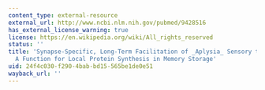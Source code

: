 ```yaml
---
content_type: external-resource
external_url: http://www.ncbi.nlm.nih.gov/pubmed/9428516
has_external_license_warning: true
license: https://en.wikipedia.org/wiki/All_rights_reserved
status: ''
title: 'Synapse-Specific, Long-Term Facilitation of _Aplysia_ Sensory to Motor Synapses:
  A Function for Local Protein Synthesis in Memory Storage'
uid: 24f4c030-f290-4bab-bd15-565be1de0e51
wayback_url: ''
---
```

